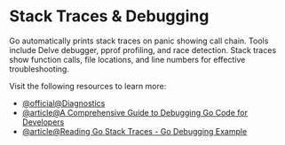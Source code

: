 # Stack Traces & Debugging

Go automatically prints stack traces on panic showing call chain. Tools include Delve debugger, pprof profiling, and race detection. Stack traces show function calls, file locations, and line numbers for effective troubleshooting.

Visit the following resources to learn more:

- [@official@Diagnostics](https://go.dev/doc/diagnostics)
- [@article@A Comprehensive Guide to Debugging Go Code for Developers](https://dev.to/adityabhuyan/a-comprehensive-guide-to-debugging-go-code-for-developers-h9d)
- [@article@Reading Go Stack Traces - Go Debugging Example](https://go-cookbook.com/snippets/debugging/reading-go-stack-traces)